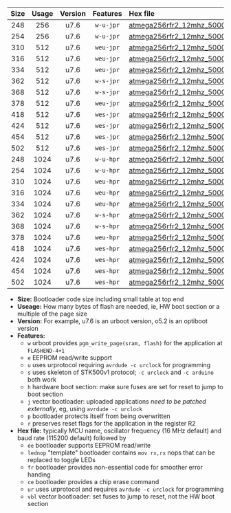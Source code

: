 |Size|Usage|Version|Features|Hex file|
|:-:|:-:|:-:|:-:|:--|
|248|256|u7.6|`w-u-jpr`|[atmega256rfr2_12mhz_500000bps_ur_vbl.hex](https://raw.githubusercontent.com/stefanrueger/urboot/main//atmega256rfr2_12mhz_500000bps_ur_vbl.hex)|
|254|256|u7.6|`w-u-jpr`|[atmega256rfr2_12mhz_500000bps_lednop_ur_vbl.hex](https://raw.githubusercontent.com/stefanrueger/urboot/main//atmega256rfr2_12mhz_500000bps_lednop_ur_vbl.hex)|
|310|512|u7.6|`weu-jpr`|[atmega256rfr2_12mhz_500000bps_ee_ur_vbl.hex](https://raw.githubusercontent.com/stefanrueger/urboot/main//atmega256rfr2_12mhz_500000bps_ee_ur_vbl.hex)|
|316|512|u7.6|`weu-jpr`|[atmega256rfr2_12mhz_500000bps_ee_lednop_ur_vbl.hex](https://raw.githubusercontent.com/stefanrueger/urboot/main//atmega256rfr2_12mhz_500000bps_ee_lednop_ur_vbl.hex)|
|334|512|u7.6|`weu-jpr`|[atmega256rfr2_12mhz_500000bps_ee_lednop_fr_ur_vbl.hex](https://raw.githubusercontent.com/stefanrueger/urboot/main//atmega256rfr2_12mhz_500000bps_ee_lednop_fr_ur_vbl.hex)|
|362|512|u7.6|`w-s-jpr`|[atmega256rfr2_12mhz_500000bps_vbl.hex](https://raw.githubusercontent.com/stefanrueger/urboot/main//atmega256rfr2_12mhz_500000bps_vbl.hex)|
|368|512|u7.6|`w-s-jpr`|[atmega256rfr2_12mhz_500000bps_lednop_vbl.hex](https://raw.githubusercontent.com/stefanrueger/urboot/main//atmega256rfr2_12mhz_500000bps_lednop_vbl.hex)|
|378|512|u7.6|`weu-jpr`|[atmega256rfr2_12mhz_500000bps_ee_lednop_fr_ce_ur_vbl.hex](https://raw.githubusercontent.com/stefanrueger/urboot/main//atmega256rfr2_12mhz_500000bps_ee_lednop_fr_ce_ur_vbl.hex)|
|418|512|u7.6|`wes-jpr`|[atmega256rfr2_12mhz_500000bps_ee_vbl.hex](https://raw.githubusercontent.com/stefanrueger/urboot/main//atmega256rfr2_12mhz_500000bps_ee_vbl.hex)|
|424|512|u7.6|`wes-jpr`|[atmega256rfr2_12mhz_500000bps_ee_lednop_vbl.hex](https://raw.githubusercontent.com/stefanrueger/urboot/main//atmega256rfr2_12mhz_500000bps_ee_lednop_vbl.hex)|
|454|512|u7.6|`wes-jpr`|[atmega256rfr2_12mhz_500000bps_ee_lednop_fr_vbl.hex](https://raw.githubusercontent.com/stefanrueger/urboot/main//atmega256rfr2_12mhz_500000bps_ee_lednop_fr_vbl.hex)|
|502|512|u7.6|`wes-jpr`|[atmega256rfr2_12mhz_500000bps_ee_lednop_fr_ce_vbl.hex](https://raw.githubusercontent.com/stefanrueger/urboot/main//atmega256rfr2_12mhz_500000bps_ee_lednop_fr_ce_vbl.hex)|
|248|1024|u7.6|`w-u-hpr`|[atmega256rfr2_12mhz_500000bps_ur.hex](https://raw.githubusercontent.com/stefanrueger/urboot/main//atmega256rfr2_12mhz_500000bps_ur.hex)|
|254|1024|u7.6|`w-u-hpr`|[atmega256rfr2_12mhz_500000bps_lednop_ur.hex](https://raw.githubusercontent.com/stefanrueger/urboot/main//atmega256rfr2_12mhz_500000bps_lednop_ur.hex)|
|310|1024|u7.6|`weu-hpr`|[atmega256rfr2_12mhz_500000bps_ee_ur.hex](https://raw.githubusercontent.com/stefanrueger/urboot/main//atmega256rfr2_12mhz_500000bps_ee_ur.hex)|
|316|1024|u7.6|`weu-hpr`|[atmega256rfr2_12mhz_500000bps_ee_lednop_ur.hex](https://raw.githubusercontent.com/stefanrueger/urboot/main//atmega256rfr2_12mhz_500000bps_ee_lednop_ur.hex)|
|334|1024|u7.6|`weu-hpr`|[atmega256rfr2_12mhz_500000bps_ee_lednop_fr_ur.hex](https://raw.githubusercontent.com/stefanrueger/urboot/main//atmega256rfr2_12mhz_500000bps_ee_lednop_fr_ur.hex)|
|362|1024|u7.6|`w-s-hpr`|[atmega256rfr2_12mhz_500000bps.hex](https://raw.githubusercontent.com/stefanrueger/urboot/main//atmega256rfr2_12mhz_500000bps.hex)|
|368|1024|u7.6|`w-s-hpr`|[atmega256rfr2_12mhz_500000bps_lednop.hex](https://raw.githubusercontent.com/stefanrueger/urboot/main//atmega256rfr2_12mhz_500000bps_lednop.hex)|
|378|1024|u7.6|`weu-hpr`|[atmega256rfr2_12mhz_500000bps_ee_lednop_fr_ce_ur.hex](https://raw.githubusercontent.com/stefanrueger/urboot/main//atmega256rfr2_12mhz_500000bps_ee_lednop_fr_ce_ur.hex)|
|418|1024|u7.6|`wes-hpr`|[atmega256rfr2_12mhz_500000bps_ee.hex](https://raw.githubusercontent.com/stefanrueger/urboot/main//atmega256rfr2_12mhz_500000bps_ee.hex)|
|424|1024|u7.6|`wes-hpr`|[atmega256rfr2_12mhz_500000bps_ee_lednop.hex](https://raw.githubusercontent.com/stefanrueger/urboot/main//atmega256rfr2_12mhz_500000bps_ee_lednop.hex)|
|454|1024|u7.6|`wes-hpr`|[atmega256rfr2_12mhz_500000bps_ee_lednop_fr.hex](https://raw.githubusercontent.com/stefanrueger/urboot/main//atmega256rfr2_12mhz_500000bps_ee_lednop_fr.hex)|
|502|1024|u7.6|`wes-hpr`|[atmega256rfr2_12mhz_500000bps_ee_lednop_fr_ce.hex](https://raw.githubusercontent.com/stefanrueger/urboot/main//atmega256rfr2_12mhz_500000bps_ee_lednop_fr_ce.hex)|

- **Size:** Bootloader code size including small table at top end
- **Useage:** How many bytes of flash are needed, ie, HW boot section or a multiple of the page size
- **Version:** For example, u7.6 is an urboot version, o5.2 is an optiboot version
- **Features:**
  + `w` urboot provides `pgm_write_page(sram, flash)` for the application at `FLASHEND-4+1`
  + `e` EEPROM read/write support
  + `u` uses urprotocol requiring `avrdude -c urclock` for programming
  + `s` uses skeleton of STK500v1 protocol; `-c urclock` and `-c arduino` both work
  + `h` hardware boot section: make sure fuses are set for reset to jump to boot section
  + `j` vector bootloader: uploaded applications *need to be patched externally*, eg, using `avrdude -c urclock`
  + `p` bootloader protects itself from being overwritten
  + `r` preserves reset flags for the application in the register R2
- **Hex file:** typically MCU name, oscillator frequency (16 MHz default) and baud rate (115200 default) followed by
  + `ee` bootloader supports EEPROM read/write
  + `lednop` "template" bootloader contains `mov rx,rx` nops that can be replaced to toggle LEDs
  + `fr` bootloader provides non-essential code for smoother error handing
  + `ce` bootloader provides a chip erase command
  + `ur` uses urprotocol and requires `avrdude -c urclock` for programming
  + `vbl` vector bootloader: set fuses to jump to reset, not the HW boot section
